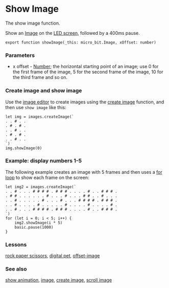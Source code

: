 # Show Image

The show image function.

Show an [Image](/reference/images/image) on the [LED screen](/device/screen), followed by a 400ms pause.

```
export function showImage(_this: micro_bit.Image, xOffset: number)
```

### Parameters

* x offset - [Number](/reference/types/number); the horizontal starting point of an image; use 0 for the first frame of the image, 5 for the second frame of the image, 10 for the third frame and so on.

### Create image and show image

Use the [image editor](/reference/images/image) to create images using the [create image](/reference/images/create-image) function, and then use `show image` like this:

```
let img = images.createImage(`
. . # . .
. # . # .
. . # . .
. # . # .
. . # . .
`)
img.showImage(0)
```

### Example: display numbers 1-5

The following example creates an image with 5 frames and then uses a [for loop](/reference/loops/for) to show each frame on the screen:

```
let img2 = images.createImage(`
. . # . . . # # # # . # # # . . . . # . . # # # .
. # # . . . . . . # . . . # . . . # # . . # . . .
. . # . . . . . # . . . # . . . # # # # . # # # .
. . # . . . . # . . . . . # . . . . # . . . . # .
. . # . . . # # # # . # # # . . . . # . . # # # .
`)
for (let i = 0; i < 5; i++) {
    img2.showImage(i * 5)
    basic.pause(1000)
}
```

### Lessons

[rock paper scissors](/lessons/rock-paper-scissors), [digital pet](/lessons/digital-pet), [offset-image](/lessons/offset-image)

### See also

[show animation](/reference/basic/show-animation), [image](/reference/images/image), [create image](/reference/images/create-image), [scroll image](/reference/images/scroll-image)


